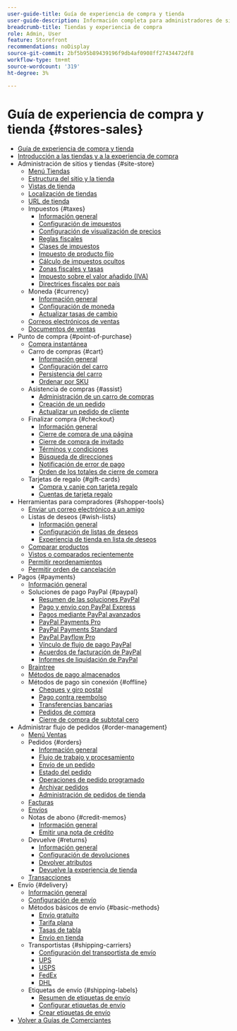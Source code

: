 ```yaml
---
user-guide-title: Guía de experiencia de compra y tienda
user-guide-description: Información completa para administradores de sitios, agentes de servicio al cliente y gestores de ventas que trabajan en Adobe Commerce y Magento Open Source.
breadcrumb-title: Tiendas y experiencia de compra
role: Admin, User
feature: Storefront
recommendations: noDisplay
source-git-commit: 2bf5b95b89439196f9db4af0908ff27434472df8
workflow-type: tm+mt
source-wordcount: '319'
ht-degree: 3%

---
```



# Guía de experiencia de compra y tienda {#stores-sales}

+ [Guía de experiencia de compra y tienda](guide-overview.md)
+ [Introducción a las tiendas y a la experiencia de compra](introduction.md)
+ Administración de sitios y tiendas {#site-store}
   + [Menú Tiendas](stores-menu.md)
   + [Estructura del sitio y la tienda](stores.md)
   + [Vistas de tienda](store-views.md)
   + [Localización de tiendas](store-localize.md)
   + [URL de tienda](store-urls.md)
   + Impuestos {#taxes}
      + [Información general](taxes.md)
      + [Configuración de impuestos](tax-settings-general.md)
      + [Configuración de visualización de precios](display-settings.md)
      + [Reglas fiscales](tax-rules.md)
      + [Clases de impuestos](tax-class.md)
      + [Impuesto de producto fijo](fixed-product-tax.md)
      + [Cálculo de impuestos ocultos](hidden-tax-calculation.md)
      + [Zonas fiscales y tasas](tax-zones-rates.md)
      + [Impuesto sobre el valor añadido (IVA)](vat.md)
      + [Directrices fiscales por país](international-tax-guidelines.md)
   + Moneda {#currency}
      + [Información general](currency.md)
      + [Configuración de moneda](currency-configuration.md)
      + [Actualizar tasas de cambio](currency-update.md)
   + [Correos electrónicos de ventas](sales-email.md)
   + [Documentos de ventas](sales-documents.md)
+ Punto de compra {#point-of-purchase}
   + [Compra instantánea](checkout-instant-purchase.md)
   + Carro de compras {#cart}
      + [Información general](cart.md)
      + [Configuración del carro](cart-configuration.md)
      + [Persistencia del carro](cart-persistent.md)
      + [Ordenar por SKU](order-by-sku.md)
   + Asistencia de compras {#assist}
      + [Administración de un carro de compras](shopping-assisted-cart-manage.md)
      + [Creación de un pedido](customer-account-create-order.md)
      + [Actualizar un pedido de cliente](order-update.md)
   + Finalizar compra {#checkout}
      + [Información general](checkout-process.md)
      + [Cierre de compra de una página](checkout-one-page.md)
      + [Cierre de compra de invitado](checkout-guest.md)
      + [Términos y condiciones](terms-and-conditions.md)
      + [Búsqueda de direcciones](checkout-address-search.md)
      + [Notificación de error de pago](checkout-payment-failed-emails.md)
      + [Orden de los totales de cierre de compra](checkout-totals-sort-order.md)
   + Tarjetas de regalo {#gift-cards}
      + [Compra y canje con tarjeta regalo](product-gift-card-workflow.md)
      + [Cuentas de tarjeta regalo](product-gift-card-accounts.md)
+ Herramientas para compradores {#shopper-tools}
   + [Enviar un correo electrónico a un amigo](email-a-friend.md)
   + Listas de deseos {#wish-lists}
      + [Información general](wishlists.md)
      + [Configuración de listas de deseos](wishlist-configuration.md)
      + [Experiencia de tienda en lista de deseos](wishlist-storefront.md)
   + [Comparar productos](product-compare.md)
   + [Vistos o comparados recientemente](products-viewed-compared.md)
   + [Permitir reordenamientos](reorders-allow.md)
   + [Permitir orden de cancelación](cancel-allow.md)
+ Pagos {#payments}
   + [Información general](payments.md)
   + Soluciones de pago PayPal {#paypal}
      + [Resumen de las soluciones PayPal](paypal.md)
      + [Pago y envío con PayPal Express](paypal-express-checkout.md)
      + [Pagos mediante PayPal avanzados](paypal-payments-advanced.md)
      + [PayPal Payments Pro](paypal-payments-pro.md)
      + [PayPal Payments Standard](paypal-payments-standard.md)
      + [PayPal Payflow Pro](paypal-payflow-pro.md)
      + [Vínculo de flujo de pago PayPal](paypal-payflow-link.md)
      + [Acuerdos de facturación de PayPal](paypal-billing-agreements.md)
      + [Informes de liquidación de PayPal](paypal-settlement-reports.md)
   + [Braintree](braintree.md)
   + [Métodos de pago almacenados](stored-payment-methods.md)
   + Métodos de pago sin conexión {#offline}
      + [Cheques y giro postal](check-money-order.md)
      + [Pago contra reembolso](cash-on-delivery.md)
      + [Transferencias bancarias](bank-transfer.md)
      + [Pedidos de compra](purchase-order.md)
      + [Cierre de compra de subtotal cero](zero-subtotal-checkout.md)
+ Administrar flujo de pedidos {#order-management}
   + [Menú Ventas](sales-menu.md)
   + Pedidos {#orders}
      + [Información general](orders.md)
      + [Flujo de trabajo y procesamiento](order-processing.md)
      + [Envío de un pedido](order-ship.md)
      + [Estado del pedido](order-status.md)
      + [Operaciones de pedido programado](order-scheduled-operations.md)
      + [Archivar pedidos](order-archive.md)
      + [Administración de pedidos de tienda](orders-storefront.md)
   + [Facturas](invoices.md)
   + [Envíos](shipments.md)
   + Notas de abono {#credit-memos}
      + [Información general](credit-memos.md)
      + [Emitir una nota de crédito](credit-memo-create.md)
   + Devuelve {#returns}
      + [Información general](returns.md)
      + [Configuración de devoluciones](rma-configure.md)
      + [Devolver atributos](attributes-returns.md)
      + [Devuelve la experiencia de tienda](rma-customer-experience.md)
   + [Transacciones](transactions.md)
+ Envío {#delivery}
   + [Información general](delivery.md)
   + [Configuración de envío](shipping-settings.md)
   + Métodos básicos de envío {#basic-methods}
      + [Envío gratuito](shipping-free.md)
      + [Tarifa plana](shipping-flat-rate.md)
      + [Tasas de tabla](shipping-table-rate.md)
      + [Envío en tienda](shipping-in-store-delivery.md)
   + Transportistas {#shipping-carriers}
      + [Configuración del transportista de envío](carriers.md)
      + [UPS](ups.md)
      + [USPS](usps.md)
      + [FedEx](fedex.md)
      + [DHL](dhl.md)
   + Etiquetas de envío {#shipping-labels}
      + [Resumen de etiquetas de envío](shipping-labels.md)
      + [Configurar etiquetas de envío](shipping-label-configure.md)
      + [Crear etiquetas de envío](shipping-label-create.md)
+ [Volver a Guías de Comerciantes](https://experienceleague.adobe.com/en/docs/commerce-admin/user-guides/home)

